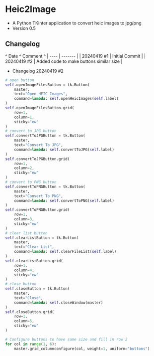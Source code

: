 # Heic2Image

- A Python TKinter application to convert heic images to jpg/png
- Version 0.5

## Changelog
^ Date ^ Comment ^
| ---- | ------- |
| 20240419 #1 | Initial Commit |
| 20240419 #2 | Added code to make buttons similar size |


* Changelog 20240419 #2
```python
# open button
self.openImageFilesButton = tk.Button(
    master,
    text="Open HEIC Images",
    command=lambda: self.openHeicImages(self.label)
)
self.openImageFilesButton.grid(
    row=1,
    column=1,
    sticky="ew"
)
# convert to JPG button
self.convertToJPGButton = tk.Button(
    master,
    text="Convert To JPG",
    command=lambda: self.convertToJPG(self.label)
)
self.convertToJPGButton.grid(
    row=1,
    column=2,
    sticky="ew"
)
# convert to PNG button
self.convertToPNGButton = tk.Button(
    master,
    text="Convert To PNG",
    command=lambda: self.convertToPNG(self.label)
)
self.convertToPNGButton.grid(
    row=1,
    column=3,
    sticky="ew"
)
# clear list button
self.clearListButton = tk.Button(
    master,
    text="Clear List",
    command=lambda: self.clearFileList(self.label)
)
self.clearListButton.grid(
    row=1,
    column=4,
    sticky="ew"
)
# close button
self.closeButton = tk.Button(
    master,
    text="Close",
    command=lambda: self.closeWindow(master)
)
self.closeButton.grid(
    row=1,
    column=5,
    sticky="ew"
)

# Configure buttons to have same size and fill in row 2
for col in range(1, 6):
    master.grid_columnconfigure(col, weight=1, uniform="buttons")

```